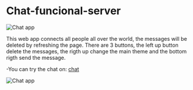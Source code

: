 # Chat-funcional-server
<img src="https://i.ibb.co/qdLCvFw/green-Chat.png" alt="Chat app" />

This web app connects all people all over the world, the messages will be deleted by
refreshing the page.
There are 3 buttons, the left up button delete the messages, the rigth up change the
main theme and the bottom rigth send the message.

-You can try the chat on:
<a href="https://try-chat.herokuapp.com/">chat</a>


<img src="https://i.ibb.co/zrZWtYh/darkChat.png" alt="Chat app" />
